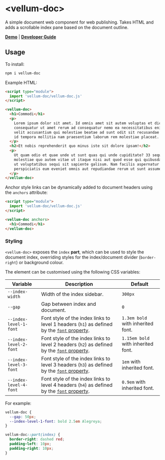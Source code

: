 # \<vellum-doc>

A simple document web component for web publishing. Takes HTML and adds a
scrollable index pane based on the document outline.

**[Demo](https://grislyeye.github.io/vellum-doc/)** |
**[Developer Guide](CONTRIBUTING.md)**

## Usage

To install:

```bash
npm i vellum-doc
```

Example HTML:

```html
<script type="module">
  import 'vellum-doc/vellum-doc.js'
</script>

<vellum-doc>
  <h1>Commodi</h1>
  <p>
    Lorem ipsum dolor sit amet. Id omnis amet sit autem voluptas et dicta
    consequatur ut amet rerum ad consequatur nemo ea necessitatibus enim. Aut
    velit accusantium qui molestiae beatae ad sunt odit sit recusandae sapiente
    id tempora mollitia nam praesentium laborum rem molestiae placeat.
  </p>
  <h2>Et nobis reprehenderit quo minus iste sit dolore ipsam!</h2>
  <p>
    Ut quam odio et quae unde ut sunt quas qui unde cupiditate? 33 sequi
    molestiae quo autem vitae ut itaque nisi aut quod esse qui quibusdam labore
    ut voluptatibus sequi sit sapiente galisum. Nam facilis aspernatur et eius
    perspiciatis eum eveniet omnis aut repudiandae rerum ut sunt assumenda?
  </p>
</vellum-doc>
```

Anchor style links can be dynamically added to document headers using the
`anchors` attribute:

```html
<script type="module">
  import 'vellum-doc/vellum-doc.js'
</script>

<vellum-doc anchors>
  <h1>Commodi</h1>
</vellum-doc>
```

### Styling

`<vellum-doc>` exposes the `index` **part**, which can be used to style the
document index, overriding styles for the index/document divider
(`border-right`) or background colour.

The element can be customised using the following CSS variables:

| Variable               | Description                                                                                                                                         | Default                            |
| ---------------------- | --------------------------------------------------------------------------------------------------------------------------------------------------- | ---------------------------------- |
| `--index-width`        | Width of the index sidebar.                                                                                                                         | `300px`                            |
| `--gap`                | Gap between index and document.                                                                                                                     | `0`                                |
| `--index-level-1-font` | Font style of the index links to level 1 headers (`h1`) as defined by the [`font` property](https://developer.mozilla.org/en-US/docs/Web/CSS/font). | `1.3em bold` with inherited font.  |
| `--index-level-2-font` | Font style of the index links to level 2 headers (`h2`) as defined by the [`font` property](https://developer.mozilla.org/en-US/docs/Web/CSS/font). | `1.15em bold` with inherited font. |
| `--index-level-3-font` | Font style of the index links to level 3 headers (`h3`) as defined by the [`font` property](https://developer.mozilla.org/en-US/docs/Web/CSS/font). | `1em` with inherited font.         |
| `--index-level-4-font` | Font style of the index links to level 4 headers (`h4`) as defined by the [`font` property](https://developer.mozilla.org/en-US/docs/Web/CSS/font). | `0.9em` with inherited font.       |

For example:

```css
vellum-doc {
  --gap: 50px;
  --index-level-1-font: bold 2.5em Alegreya;
}

vellum-doc::part(index) {
  border-right: dashed red;
  padding-left: 10px;
  padding-right: 10px;
}
```
